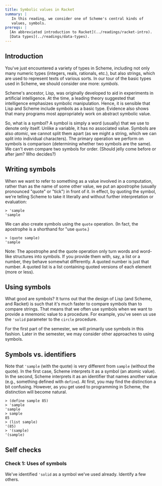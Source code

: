 ```yaml
---
title: Symbolic values in Racket
summary: |
   In this reading, we consider one of Scheme's central kinds of
   values, symbols.
prereqs: |
  [An abbreviated introduction to Racket](../readings/racket-intro).
  [Data types](../readings/data-types).
---
```

## Introduction

You've just encountered a variety of types in Scheme, including not only
many numeric types (integers, reals, rationals, etc.), but also strings,
which are used to represent texts of various sorts.  In our tour of
the basic types used in Scheme, we should consider one more: *symbols*.

Scheme's ancestor, Lisp, was originally developed to aid in experiments
in artificial intelligence. At the time, a leading theory suggested that
intelligence emphasizes symbolic manipulation. Hence, it is sensible
that Lisp and Scheme include symbols as a basic type. Evidence also shows
that many programs most appropriately work on abstract symbolic value.

So, what is a symbol? A symbol is simply a word (usually) that we use to
denote only itself. Unlike a variable, it has no associated value.
Symbols are also *atomic*, we cannot split them apart (as we might
a string, which we can split into individual characters).  The
primary operation we perform on symbols is comparison (determining
whether two symbols are the same). We can't even compare two symbols
for order. (Should jelly come before or after jam? Who decides?)

## Writing symbols

When we want to refer to something as a value involved in a
computation, rather than as the name of some other value, we put
an apostrophe (usually pronounced "quote" or "tick") in front of
it. In effect, by quoting the symbol, we're telling Scheme to take
it literally and without further interpretation or evaluation:

```
> 'sample
'sample
```

We can also create symbols using the `quote` operation.  (In fact,
the apostrophe is a shorthand for "use `quote`.)

```
> (quote sample)
'sample
```

Note: The apostrophe and the quote operation only turn words and
word-like structures into symbols.  If you provide them with, say,
a list or a number, they behave somewhat differently.  A quoted
number is just that number.  A quoted list is a list containing
quoted versions of each element (more or less).

## Using symbols

What good are symbols?  It turns out that the design of Lisp (and Scheme,
and Racket) is such that it's much faster to compare symbols than to 
compare strings.  That means that we often use symbols when we want to
provide a mnemonic value to a procedure.  For example, you've seen us
use the `'solid` parameter to the `circle` procedure.

For the first part of the semester, we will primarily use symbols in
this fashion.  Later in the semester, we may consider other approaches
to using symbols.

## Symbols vs. identifiers

Note that `'sample` (with the quote) is very different from `sample`
(without the quote). In the first case, Scheme interprets it as a
symbol (an atomic value). In the second, Scheme interprets it as
an identifier that names another value (e.g., something defined
with `define`). At first, you may find the distinction a bit
confusing. However, as you get used to programming in Scheme, the
distinction will become natural.

```
> (define sample 85)
> 'sample
'sample
> sample
85
> (list sample)
'(85)
> '(sample)
'(sample)
```

## Self checks

### Check 1: Uses of symbols

We've identified `'solid` as a symbol we've used already.  Identify
a few others.

